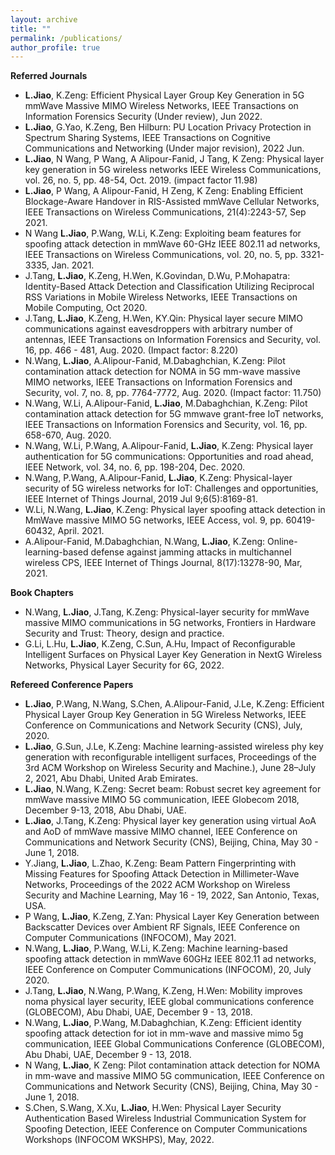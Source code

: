 ```yaml
---
layout: archive
title: ""
permalink: /publications/
author_profile: true
---
```

**Referred Journals**
* **L.Jiao**, K.Zeng: Efficient Physical Layer Group Key Generation in 5G mmWave Massive MIMO Wireless Networks, IEEE Transactions on Information Forensics Security (Under review), Jun 2022.
* **L.Jiao**, G.Yao, K.Zeng, Ben Hilburn: PU Location Privacy Protection in Spectrum Sharing Systems, IEEE Transactions on Cognitive Communications and Networking (Under major revision), 2022 Jun.
* **L.Jiao**, N Wang, P Wang, A Alipour-Fanid, J Tang, K Zeng: Physical layer key generation in 5G wireless networks IEEE Wireless Communications, vol. 26, no. 5, pp. 48-54, Oct. 2019. (impact factor 11.98)
* **L.Jiao**, P Wang, A Alipour-Fanid, H Zeng, K Zeng: Enabling Efficient Blockage-Aware Handover in RIS-Assisted mmWave Cellular Networks, IEEE Transactions on Wireless Communications, 21(4):2243-57, Sep 2021.
* N Wang **L.Jiao**, P.Wang, W.Li, K.Zeng: Exploiting beam features for spoofing attack detection in mmWave 60-GHz IEEE 802.11 ad networks, IEEE Transactions on Wireless Communications, vol. 20, no. 5, pp. 3321-3335, Jan. 2021.
* J.Tang, **L.Jiao**, K.Zeng, H.Wen, K.Govindan, D.Wu, P.Mohapatra: Identity-Based Attack Detection and Classification Utilizing Reciprocal RSS Variations in Mobile Wireless Networks, IEEE Transactions on Mobile Computing, Oct 2020.
* J.Tang, **L.Jiao**, K.Zeng, H.Wen, KY.Qin: Physical layer secure MIMO communications against eavesdroppers with arbitrary number of antennas, IEEE Transactions on Information Forensics and Security, vol. 16, pp. 466 - 481, Aug. 2020. (Impact factor: 8.220)
* N.Wang, **L.Jiao**, A.Alipour-Fanid, M.Dabaghchian, K.Zeng: Pilot contamination attack detection for NOMA in 5G mm-wave massive MIMO networks, IEEE Transactions on Information Forensics and Security, vol. 7, no. 8, pp. 7764-7772, Aug. 2020. (Impact factor: 11.750)
* N.Wang, W.Li, A.Alipour-Fanid, **L.Jiao**, M.Dabaghchian, K.Zeng: Pilot contamination attack detection for 5G mmwave grant-free IoT networks, IEEE Transactions on Information Forensics and Security, vol. 16, pp. 658-670, Aug. 2020.
* N.Wang, W.Li, P.Wang, A.Alipour-Fanid, **L.Jiao**, K.Zeng: Physical layer authentication for 5G communications: Opportunities and road ahead, IEEE Network, vol. 34, no. 6, pp. 198-204, Dec. 2020.
* N.Wang, P.Wang, A.Alipour-Fanid, **L.Jiao**, K.Zeng: Physical-layer security of 5G wireless networks for IoT: Challenges and opportunities, IEEE Internet of Things Journal, 2019 Jul 9;6(5):8169-81.
* W.Li, N.Wang, **L.Jiao**, K.Zeng: Physical layer spoofing attack detection in MmWave massive MIMO 5G networks, IEEE Access, vol. 9, pp. 60419-60432, April. 2021.
* A.Alipour-Fanid, M.Dabaghchian, N.Wang, **L.Jiao**, K.Zeng: Online-learning-based defense against jamming attacks in multichannel wireless CPS, IEEE Internet of Things Journal, 8(17):13278-90, Mar, 2021.

**Book Chapters**
* N.Wang, **L.Jiao**, J.Tang, K.Zeng: Physical-layer security for mmWave massive MIMO communications in 5G networks, Frontiers in Hardware Security and Trust: Theory, design and practice.
* G.Li, L.Hu, **L.Jiao**, K.Zeng, C.Sun, A.Hu, Impact of Reconfigurable Intelligent Surfaces on Physical Layer Key Generation in NextG Wireless Networks, Physical Layer Security for 6G, 2022.

**Refereed Conference Papers**
* **L.Jiao**, P.Wang, N.Wang, S.Chen, A.Alipour-Fanid, J.Le, K.Zeng: Efficient Physical Layer Group Key Generation in 5G Wireless Networks, IEEE Conference on Communications and Network Security (CNS), July, 2020.
* **L.Jiao**, G.Sun, J.Le, K.Zeng: Machine learning-assisted wireless phy key generation with reconfigurable intelligent surfaces, Proceedings of the 3rd ACM Workshop on Wireless Security and Machine.), June 28–July 2, 2021, Abu Dhabi, United Arab Emirates.
* **L.Jiao**, N.Wang, K.Zeng: Secret beam: Robust secret key agreement for mmWave massive MIMO 5G communication, IEEE Globecom 2018, December 9-13, 2018, Abu Dhabi, UAE.
* **L.Jiao**, J.Tang, K.Zeng: Physical layer key generation using virtual AoA and AoD of mmWave massive MIMO channel, IEEE Conference on Communications and Network Security (CNS), Beijing, China, May 30 - June 1, 2018.
* Y.Jiang, **L.Jiao**, L.Zhao, K.Zeng: Beam Pattern Fingerprinting with Missing Features for Spoofing Attack Detection in Millimeter-Wave Networks, Proceedings of the 2022 ACM Workshop on Wireless Security and Machine Learning, May 16 - 19, 2022, San Antonio, Texas, USA.
* P Wang, **L.Jiao**, K.Zeng, Z.Yan: Physical Layer Key Generation between Backscatter Devices over Ambient RF Signals, IEEE Conference on Computer Communications (INFOCOM), May 2021.
* N.Wang, **L.Jiao**, P.Wang, W.Li, K.Zeng: Machine learning-based spoofing attack detection in mmWave 60GHz IEEE 802.11 ad networks, IEEE Conference on Computer Communications (INFOCOM), 20, July 2020.
* J.Tang, **L.Jiao**, N.Wang, P.Wang, K.Zeng, H.Wen: Mobility improves noma physical layer security, IEEE global communications conference (GLOBECOM), Abu Dhabi, UAE, December 9 - 13, 2018.
* N.Wang, **L.Jiao**, P.Wang, M.Dabaghchian, K.Zeng: Efficient identity spoofing attack detection for iot in mm-wave and massive mimo 5g communication, IEEE Global Communications Conference (GLOBECOM), Abu Dhabi, UAE, December 9 - 13, 2018.
* N Wang, **L.Jiao**, K Zeng: Pilot contamination attack detection for NOMA in mm-wave and massive MIMO 5G communication, IEEE Conference on Communications and Network Security (CNS), Beijing, China, May 30 - June 1, 2018.
* S.Chen, S.Wang, X.Xu, **L.Jiao**, H.Wen: Physical Layer Security Authentication Based Wireless Industrial Communication System for Spoofing Detection, IEEE Conference on Computer Communications Workshops (INFOCOM WKSHPS), May, 2022.
